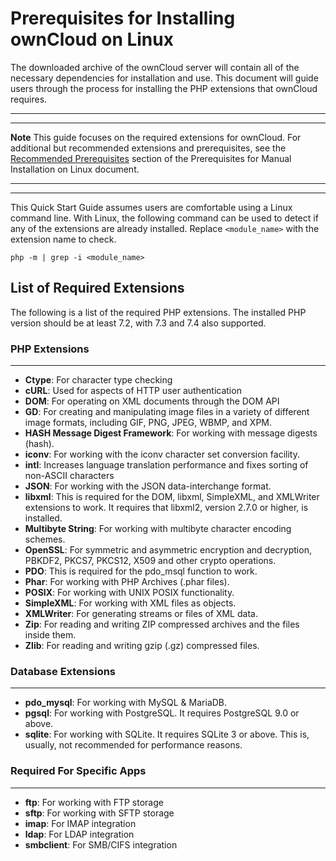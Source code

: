 # Prerequisites for Installing ownCloud on Linux

The downloaded archive of the ownCloud server will contain all of the necessary dependencies for installation and use. This document will guide users through the process for installing the PHP extensions that ownCloud requires.

----
----
**Note** This guide focuses on the required extensions for ownCloud. For additional but recommended extensions and prerequisites, see the [Recommended Prerequisites](https://doc.owncloud.org/server/10.6/admin_manual/installation/manual_installation/manual_installation_prerequisites.html#recommended-prerequisites) section of the Prerequisites for Manual Installation on Linux document.

----
----

This Quick Start Guide assumes users are comfortable using a Linux command line. With Linux, the following command can be used to detect if any of the extensions are already installed. Replace `<module_name>` with the extension name to check.

    php -m | grep -i <module_name>

## List of Required Extensions

The following is a list of the required PHP extensions. The installed PHP version should be at least 7.2, with 7.3 and 7.4 also supported.
### PHP Extensions
----

* **Ctype**: For character type checking
* **cURL**: Used for aspects of HTTP user authentication
* **DOM**: For operating on XML documents through the DOM API
* **GD**: For creating and manipulating image files in a variety of different image formats, including GIF, PNG, JPEG, WBMP, and XPM.
* **HASH Message Digest Framework**: For working with message digests (hash).
* **iconv**: For working with the iconv character set conversion facility.
* **intl**: Increases language translation performance and fixes sorting of non-ASCII characters
* **JSON**: For working with the JSON data-interchange format.
* **libxml**: This is required for the DOM, libxml, SimpleXML, and XMLWriter extensions to work. It requires that libxml2, version 2.7.0 or higher, is installed.
* **Multibyte String**: For working with multibyte character encoding schemes.
* **OpenSSL**: For symmetric and asymmetric encryption and decryption, PBKDF2, PKCS7, PKCS12, X509 and other crypto operations.
* **PDO**: This is required for the pdo_msql function to work.
* **Phar**: For working with PHP Archives (.phar files).
* **POSIX**: For working with UNIX POSIX functionality.
* **SimpleXML**: For working with XML files as objects.
* **XMLWriter**: For generating streams or files of XML data.
* **Zip**: For reading and writing ZIP compressed archives and the files inside them.
* **Zlib**: For reading and writing gzip (.gz) compressed files.

### Database Extensions
----

* **pdo_mysql**: For working with MySQL & MariaDB.
* **pgsql**: For working with PostgreSQL. It requires PostgreSQL 9.0 or above.
* **sqlite**: For working with SQLite. It requires SQLite 3 or above. This is, usually, not recommended for performance reasons.

### Required For Specific Apps
----

* **ftp**: For working with FTP storage
* **sftp**: For working with SFTP storage
* **imap**: For IMAP integration
* **ldap**: For LDAP integration
* **smbclient**: For SMB/CIFS integration